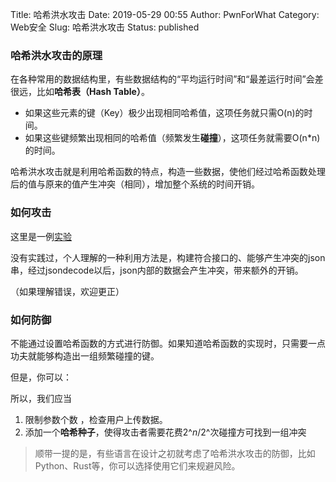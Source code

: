 Title: 哈希洪水攻击
Date: 2019-05-29 00:55
Author: PwnForWhat
Category: Web安全
Slug: 哈希洪水攻击
Status: published

### 哈希洪水攻击的原理

在各种常用的数据结构里，有些数据结构的“平均运行时间”和“最差运行时间”会差很远，比如**哈希表（Hash Table）**。

-   如果这些元素的键（Key）极少出现相同哈希值，这项任务就只需O(n)的时间。
-   如果这些键频繁出现相同的哈希值（频繁发生**碰撞**），这项任务就需要O(n\*n)的时间。

哈希洪水攻击就是利用哈希函数的特点，构造一些数据，使他们经过哈希函数处理后的值与原来的值产生冲突（相同），增加整个系统的时间开销。

### 如何攻击

这里是一例[实验](https://yq.aliyun.com/articles/92194#3)

没有实践过，个人理解的一种利用方法是，构建符合接口的、能够产生冲突的json串，经过jsondecode以后，json内部的数据会产生冲突，带来额外的开销。

（如果理解错误，欢迎更正）

### 如何防御

不能通过设置哈希函数的方式进行防御。如果知道哈希函数的实现时，只需要一点功夫就能够构造出一组频繁碰撞的键。

但是，你可以：

所以，我们应当

1.  限制参数个数 ，检查用户上传数据。
2.  添加一个**哈希种子**，使得攻击者需要花费2^*n*/2^次碰撞方可找到一组冲突

> 顺带一提的是，有些语言在设计之初就考虑了哈希洪水攻击的防御，比如Python、Rust等，你可以选择使用它们来规避风险。
